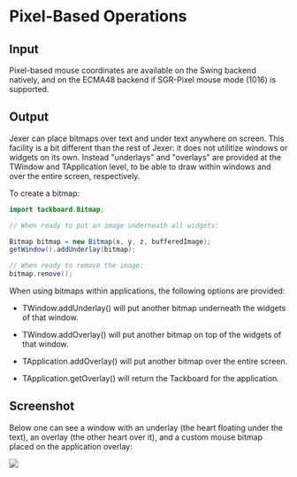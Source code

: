 Pixel-Based Operations
======================

Input
-----

Pixel-based mouse coordinates are available on the Swing backend
natively, and on the ECMA48 backend if SGR-Pixel mouse mode (1016) is
supported.

Output
------

Jexer can place bitmaps over text and under text anywhere on screen.
This facility is a bit different than the rest of Jexer: it does not
utilitize windows or widgets on its own.  Instead "underlays" and
"overlays" are provided at the TWindow and TApplication level, to be
able to draw within windows and over the entire screen, respectively.

To create a bitmap:

```Java
import tackboard.Bitmap;

// When ready to put an image underneath all widgets:

Bitmap bitmap = new Bitmap(x, y, z, bufferedImage);
getWindow().addUnderlay(bitmap);

// When ready to remove the image:
bitmap.remove();
```

When using bitmaps within applications, the following options are
provided:

* TWindow.addUnderlay() will put another bitmap underneath the widgets
  of that window.

* TWindow.addOverlay() will put another bitmap on top of the widgets
  of that window.

* TApplication.addOverlay() will put another bitmap over the entire
  screen.

* TApplication.getOverlay() will return the Tackboard for the
  application.

Screenshot
----------

Below one can see a window with an underlay (the heart floating under
the text), an overlay (the other heart over it), and a custom mouse
bitmap placed on the application overlay:

![](https://gitlab.com/klamonte/jexer/-/raw/master/screenshots/xterm_pixel_mouse.gif?raw=true)
